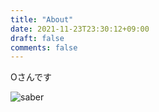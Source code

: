 ```yaml
---
title: "About"
date: 2021-11-23T23:30:12+09:00
draft: false
comments: false
---
```


Oさんです

![saber](/img/saber.png)

